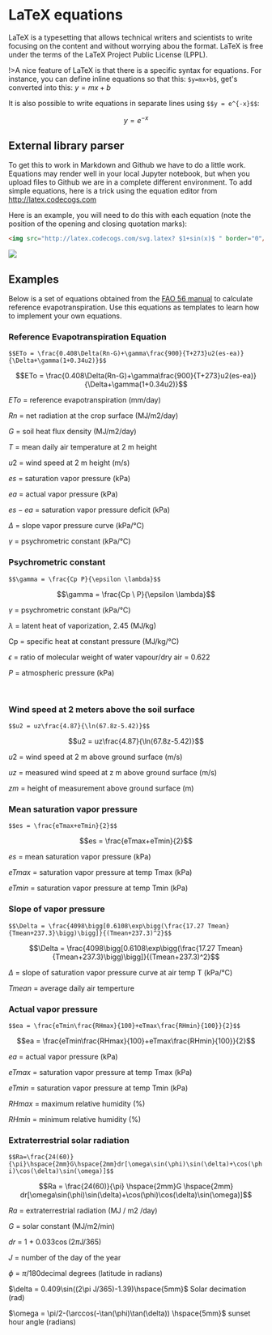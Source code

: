 # **LaTeX equations**

LaTeX is a typesetting that allows technical writers and scientists to write focusing on the content and without worrying abou the format. LaTeX is free under the terms of the LaTeX Project Public License (LPPL).

!>A nice feature of LaTeX is that there is a specific syntax for equations. For instance, you can define inline equations so that this: `$y=mx+b$`, get's converted into this: $y=mx+b$

It is also possible to write equations in separate lines using `$$y = e^{-x}$$`:

$$y = e^{-x}$$


## External library parser
To get this to work in Markdown and Github we have to do a little work. Equations may render well in your local Jupyter notebook, but when you upload files to Github we are in a complete different environment. To add simple equations, here is a trick using the equation editor from http://latex.codecogs.com

Here is an example, you will need to do this with each equation (note the position of the opening and closing quotation marks):

```html
<img src="http://latex.codecogs.com/svg.latex? $1+sin(x)$ " border="0"/>
```

<img src="http://latex.codecogs.com/svg.latex? $1+sin(x)$ " border="0"/>



## Examples

Below is a set of equations obtained from the [FAO 56 manual](http://www.fao.org/docrep/X0490E/X0490E00.htm) to calculate reference evapotranspiration. Use this equations as templates to learn how to implement your own equations.


### Reference Evapotranspiration Equation

`$$ETo = \frac{0.408\Delta(Rn-G)+\gamma\frac{900}{T+273}u2(es-ea)}{\Delta+\gamma(1+0.34u2)}$$`

$$ETo = \frac{0.408\Delta(Rn-G)+\gamma\frac{900}{T+273}u2(es-ea)}{\Delta+\gamma(1+0.34u2)}$$

$ETo$ = reference evapotranspiration (mm/day)

$Rn$ = net radiation at the crop surface (MJ/m2/day)

$G$  = soil heat flux density (MJ/m2/day)

$T$ = mean daily air temperature at 2 m height

$u2$ = wind speed at 2 m height (m/s)

$es$ = saturation vapor pressure (kPa)

$ea$ = actual vapor pressure (kPa)

$es-ea$ = saturation vapor pressure deficit (kPa)

$\Delta$ = slope vapor pressure curve (kPa/°C)

$\gamma$ = psychrometric constant (kPa/°C)


### Psychrometric constant
`$$\gamma = \frac{Cp P}{\epsilon \lambda}$$`

$$\gamma = \frac{Cp \ P}{\epsilon \lambda}$$

$\gamma$ = psychrometric constant (kPa/°C)

$\lambda$ = latent heat of vaporization, 2.45 (MJ/kg)

Cp = specific heat at constant pressure (MJ/kg/°C)

$\epsilon$ = ratio of molecular weight of water vapour/dry air = 0.622

$P$ = atmospheric pressure (kPa)

<br/>

### Wind speed at 2 meters above the soil surface

`$$u2 = uz\frac{4.87}{\ln(67.8z-5.42)}$$`

$$u2 = uz\frac{4.87}{\ln(67.8z-5.42)}$$

$u2$ = wind speed at 2 m above ground surface (m/s)

$uz$ = measured wind speed at z m above ground surface (m/s)

$zm$ = height of measurement above ground surface (m)



### Mean saturation vapor pressure

`$$es = \frac{eTmax+eTmin}{2}$$`

$$es = \frac{eTmax+eTmin}{2}$$

$es$ = mean saturation vapor pressure (kPa)

$eTmax$ = saturation vapor pressure at temp Tmax (kPa)

$eTmin$ = saturation vapor pressure at temp Tmin (kPa)

### Slope of vapor pressure

`$$\Delta = \frac{4098\bigg[0.6108\exp\bigg(\frac{17.27 Tmean}{Tmean+237.3}\bigg)\bigg]}{(Tmean+237.3)^2}$$`

$$\Delta = \frac{4098\bigg[0.6108\exp\bigg(\frac{17.27 Tmean}{Tmean+237.3}\bigg)\bigg]}{(Tmean+237.3)^2}$$   

$\Delta$ = slope of saturation vapor pressure curve at air temp T (kPa/°C)

$Tmean$ = average daily air temperture

### Actual vapor pressure

`$$ea = \frac{eTmin\frac{RHmax}{100}+eTmax\frac{RHmin}{100}}{2}$$`

$$ea = \frac{eTmin\frac{RHmax}{100}+eTmax\frac{RHmin}{100}}{2}$$ 

$ea$ = actual vapor pressure (kPa)

$eTmax$ = saturation vapor pressure at temp Tmax (kPa)

$eTmin$ = saturation vapor pressure at temp Tmin (kPa)

$RHmax$ = maximum relative humidity (%)

$RHmin$ = minimum relative humidity (%)

### Extraterrestrial solar radiation

`$$Ra=\frac{24(60)}{\pi}\hspace{2mm}G\hspace{2mm}dr[\omega\sin(\phi)\sin(\delta)+\cos(\phi)\cos(\delta)\sin(\omega)]$$`

$$Ra = \frac{24(60)}{\pi} \hspace{2mm}G \hspace{2mm} dr[\omega\sin(\phi)\sin(\delta)+\cos(\phi)\cos(\delta)\sin(\omega)]$$

$Ra$ = extraterrestrial radiation (MJ / m2 /day)

$G$ = solar constant (MJ/m2/min)

$dr$ = 1 + 0.033$\cos$(2$\pi$J/365)

$J$ = number of the day of the year

$\phi$ = $\pi$/180decimal degrees  (latitude in radians)

$\delta = 0.409\sin((2\pi J/365)-1.39)\hspace{5mm}$ Solar decimation (rad)

$\omega = \pi/2-(\arccos(-\tan(\phi)\tan(\delta)) \hspace{5mm}$ sunset hour angle (radians)